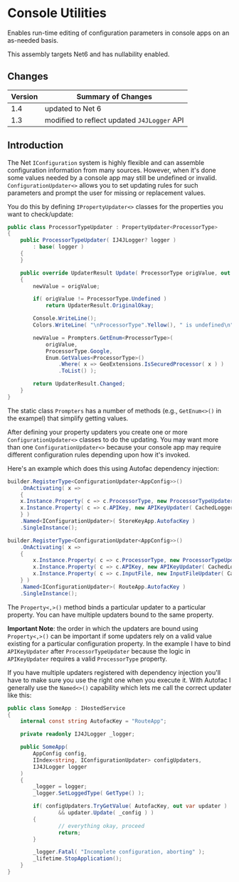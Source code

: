 # Console Utilities

Enables run-time editing of configuration parameters in console apps on an as-needed basis.

This assembly targets Net6 and has nullability enabled.

## Changes

|Version|Summary of Changes|
|-------|------------------|
|1.4|updated to Net 6|
|1.3|modified to reflect updated `J4JLogger` API|

## Introduction

The Net `IConfiguration` system is highly flexible and can assemble configuration information from many sources. However, when it's done some values needed by a console app may still be undefined or invalid. `ConfigurationUpdater<>` allows you to set updating rules for such parameters and prompt the user for missing or replacement values.

You do this by defining `IPropertyUpdater<>` classes for the properties you want to check/update:

```csharp
public class ProcessorTypeUpdater : PropertyUpdater<ProcessorType>
{
    public ProcessorTypeUpdater( IJ4JLogger? logger )
        : base( logger )
    {
    }

    public override UpdaterResult Update( ProcessorType origValue, out ProcessorType newValue )
    {
        newValue = origValue;

        if( origValue != ProcessorType.Undefined )
            return UpdaterResult.OriginalOkay;

        Console.WriteLine();
        Colors.WriteLine( "\nProcessorType".Yellow(), " is undefined\n" );

        newValue = Prompters.GetEnum<ProcessorType>(
            origValue,
            ProcessorType.Google,
            Enum.GetValues<ProcessorType>()
                .Where( x => GeoExtensions.IsSecuredProcessor( x ) )
                .ToList() );

        return UpdaterResult.Changed;
    }
}
```

The static class `Prompters` has a number of methods (e.g., `GetEnum<>()` in the exampel) that simplify getting values.

After defining your property updaters you create one or more `ConfigurationUpdater<>` classes to do the updating. You may want more than one `ConfigurationUpdater<>` because your console app may require different configuration rules depending upon how it's invoked.

Here's an example which does this using Autofac dependency injection:

```csharp
builder.RegisterType<ConfigurationUpdater<AppConfig>>()
    .OnActivating( x =>
    {
    x.Instance.Property( c => c.ProcessorType, new ProcessorTypeUpdater( CachedLogger ) );
    x.Instance.Property( c => c.APIKey, new APIKeyUpdater( CachedLogger ) );
    } )
    .Named<IConfigurationUpdater>( StoreKeyApp.AutofacKey )
    .SingleInstance();

builder.RegisterType<ConfigurationUpdater<AppConfig>>()
    .OnActivating( x =>
    {
        x.Instance.Property( c => c.ProcessorType, new ProcessorTypeUpdater( CachedLogger ) );
        x.Instance.Property( c => c.APIKey, new APIKeyUpdater( CachedLogger ) );
        x.Instance.Property( c => c.InputFile, new InputFileUpdater( CachedLogger ) );
    } )
    .Named<IConfigurationUpdater>( RouteApp.AutofacKey )
    .SingleInstance();
```

The `Property<,>()` method binds a particular updater to a particular property. You can have multiple updaters bound to the same property.

**Important Note**: the order in which the updaters are bound using `Property<,>()` can be important if some updaters rely on a valid value existing for a particular configuration property. In the example I have
to bind `APIKeyUpdater` after `ProcessorTypeUpdater` because the logic in `APIKeyUpdater` requires a valid `ProcessorType` property.

If you have multiple updaters registered with dependency injection you'll have to make sure you use the right one when you execute it. With Autofac I generally use the `Named<>()` capability which lets me call the correct updater like this:

```csharp
public class SomeApp : IHostedService
{
    internal const string AutofacKey = "RouteApp";

    private readonly IJ4JLogger _logger;

    public SomeApp(
        AppConfig config,
        IIndex<string, IConfigurationUpdater> configUpdaters,
        IJ4JLogger logger
    )
    {
        _logger = logger;
        _logger.SetLoggedType( GetType() );

        if( configUpdaters.TryGetValue( AutofacKey, out var updater )
                && updater.Update( _config ) )
        {
                // everything okay, proceed
                return;
        }

        _logger.Fatal( "Incomplete configuration, aborting" );
        _lifetime.StopApplication();
    }
}
```
